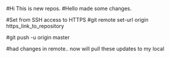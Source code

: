 #Hi This is new repos.
#Hello made some changes.

#Set from SSH access to HTTPS
#git remote set-url origin https_link_to_repository

#git push -u origin master

#had changes in remote.. now will pull these updates to my local
